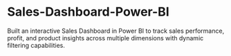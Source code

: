 # Sales-Dashboard-Power-BI
Built an interactive Sales Dashboard in Power BI to track sales performance, profit, and product insights across multiple dimensions with dynamic filtering capabilities.
